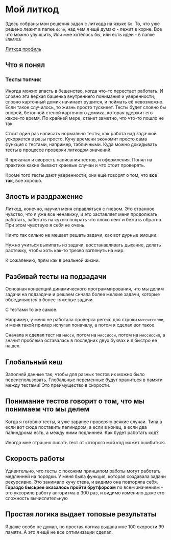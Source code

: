 # Мой литкод

Здесь собраны мои решения задач с литкода на языке `Go`. То, что уже решено лежит в папке `done`, над чем я ещё думаю - лежит в корне. Все что можно улучшить, Или мне хотелось бы, или есть идеи - в папке `ENHANCE`

[Литкод профиль](https://leetcode.com/thefrol/)

## Что я понял

### Тесты топчик

Иногда можно впасть в бешенство, когда что-то перестает работать. И словно эта верхая башенка внутреннего понимания и уверенности, словно карточный домик начинает рушится, и поймать её невозможно. Если такое случилось, то жизнь просто тускнеет. Тесты будет словно бы опорой, бетонной стеной карточного домика, которая удержит его какое-то время. По крайней мере, станет заметно, что что-то пошло не так.

Стоит один раз написать нормально тесты, как работа над задачкой ускоряется в разы просто. Кучу времени экономит просто сама функция с тестами, например, табличными. Куда можно докидывать тесты в процессе проверки литкодом значений.

Я прокачал и скорость написания тестов, и оформления. Понял на практике какие бывают краевые случаи и что стоит проверять.

Кроме того тесты дают уверенности, они ещё говорят о том, что **все так**, все хорошо.

## Злость и раздражение

Литкод, конечно, научил меня справляться с гневом. Это странное чувство, что я уже все ненавижу, и это заставляет меня продолжать работать, забегать на кухню похрать что плохо леит и бежать обратно. При этом чувствую я себя не очень.

Ничто так сильно не мешает решать задачи, как вот дурные эмоции.

Нужно учиться вылипать из задачи, восстанавливать дыхание, делать растяжку, чтобы хоть как-то трезво взглянуть на мир.

К сожалению, прям как в реальной жизни.

## Разбивай тесты на подзадачи

Основная концепций динамического программирования, что мы делим задачи на подзадачи и решаем снчала более мелкие задачи, которые объединяются в более тяжелые задачи.

С тестами то же самое.

Например, у меня не работала проверка регекс для строки `миссиссиппи`, и меня такой пример испугал поначалу, а потом я сделал вот такое.

Сначала я сделал тест на `мисси`, потом на `миссисси`, потом на `миссиссип`, а значит проблема оставалась в последних двух буквах и я быстро ее нашел.

## Глобальный кеш

Заполняй данные так, чтобы для разных тестов их можно было переиспользовать. Глобальные переменные будут храниться в памяти между тестами! Это преимущество в скорости.

## Понимание тестов говорит о том, что мы понимаем что мы делем

Когда я готовлю тесты, я уже заранее проверяю всякие случаи. Типа а если вот сюда поставить палиндром, а если в конец, а если два палиндрома есть, а между ними подлинней. Как будет работать код?

Иногда мне страшно писать тест от которого мой код может ошибиться.

## Скорость работы

Удивительно, что тесты с похожим принципом работы могут работать медленней на порядки. У меня была функция, которая создавала задачи рекурсивно. Это занимало кучу стека, и видимо она повторяла себя. **Гораздо бысьрее оказалось пройти брутфорсом** по всем значениям - это уксорило работу алгоритма в 300 раз, и видимо изменило даже его сложность вычислительную

## Простая логика выдает топовые результаты

Я даже особо не думал, но простая логика выдала мне 100 скорости 99 памяти. А это я ещё не все оптимизации сделал.